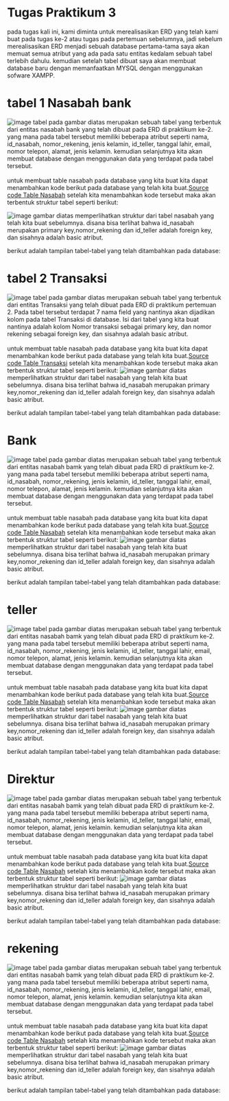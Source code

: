 # Tugas Praktikum 3
  pada tugas kali ini, kami diminta untuk merealisasikan ERD yang telah kami buat pada tugas ke-2 atau tugas pada pertemuan sebelumnya, jadi sebelum merealisasikan ERD menjadi sebuah database pertama-tama saya akan memuat semua atribut yang ada pada satu entitas kedalam sebuah tabel terlebih dahulu. kemudian setelah tabel dibuat saya akan membuat database baru dengan memanfaatkan MYSQL dengan menggunakan sofware XAMPP.

# tabel 1 Nasabah bank
![image](https://github.com/FebriArdiansyah27/Tugas-3-praktikum-Basis-data-membuat--database-nasabah-Bank/assets/131425009/23665318-a5d4-481c-8cf0-5e940ad3af07)
  tabel pada gambar diatas merupakan sebuah tabel yang terbentuk dari entitas nasabah bank yang telah dibuat pada ERD di praktikum ke-2. yang mana pada tabel tersebut memiliki beberapa atribut seperti nama, id_nasabah, nomor_rekening, jenis kelamin, id_teller, tanggal lahir, email, nomor telepon, alamat, jenis kelamin. kemudian selanjutnya kita akan membuat database dengan menggunakan data yang terdapat pada tabel tersebut. <br>
  <br>untuk membuat table nasabah pada database yang kita buat kita dapat menambahkan kode berikut pada database yang telah kita buat.[Source code Table Nasabah](nasabah.sql) setelah kita menambahkan kode tersebut maka akan terbentuk struktur tabel seperti berikut:

![image](https://github.com/FebriArdiansyah27/Tugas-3-praktikum-Basis-data-membuat--database-nasabah-Bank/assets/131425009/954f05b9-5bf0-4111-924d-00670f80e608)
gambar diatas memperlihatkan struktur dari tabel nasabah yang telah kita buat sebelumnya. disana bisa terlihat bahwa id_nasabah merupakan primary key,nomor_rekening dan id_teller adalah foreign key, dan sisahnya adalah basic atribut.<br>

berikut adalah tampilan tabel-tabel yang telah ditambahkan pada database:



  # tabel 2 Transaksi
![image](https://github.com/FebriArdiansyah27/Tugas-3-praktikum-Basis-data-membuat--database-nasabah-Bank/assets/131425009/8e060dba-cace-4470-bfce-daf2e843b6d8)
tabel pada gambar diatas merupakan sebuah tabel yang terbentuk dari entitas Transaksi yang telah dibuat pada ERD di praktikum pertemuan 2. Pada tabel tersebut terdapat 7 nama field yang nantinya akan dijadikan kolom pada tabel Transaksi di database. Isi dari tabel yang kita buat nantinya adalah kolom Nomor transaksi sebagai primary key, dan nomor rekening sebagai foreign key, dan sisahnya adalah basic atribut. <br>
  <br>untuk membuat table nasabah pada database yang kita buat kita dapat menambahkan kode berikut pada database yang telah kita buat.[Source code Table Transaksi](transaksi.sql) setelah kita menambahkan kode tersebut maka akan terbentuk struktur tabel seperti berikut:
![image](https://github.com/FebriArdiansyah27/Tugas-3-praktikum-Basis-data-membuat--database-nasabah-Bank/assets/131425009/786b239b-95f9-44a8-8f89-204103c9344e)
gambar diatas memperlihatkan struktur dari tabel nasabah yang telah kita buat sebelumnya. disana bisa terlihat bahwa id_nasabah merupakan primary key,nomor_rekening dan id_teller adalah foreign key, dan sisahnya adalah basic atribut.<br>

berikut adalah tampilan tabel-tabel yang telah ditambahkan pada database:



# Bank
![image](https://github.com/FebriArdiansyah27/Tugas-3-praktikum-Basis-data-membuat--database-nasabah-Bank/assets/131425009/bdcfb0a9-143b-4321-9571-03dd8c0eacaa)
tabel pada gambar diatas merupakan sebuah tabel yang terbentuk dari entitas nasabah bamk yang telah dibuat pada ERD di praktikum ke-2. yang mana pada tabel tersebut memiliki beberapa atribut seperti nama, id_nasabah, nomor_rekening, jenis kelamin, id_teller, tanggal lahir, email, nomor telepon, alamat, jenis kelamin. kemudian selanjutnya kita akan membuat database dengan menggunakan data yang terdapat pada tabel tersebut. <br>
  <br>untuk membuat table nasabah pada database yang kita buat kita dapat menambahkan kode berikut pada database yang telah kita buat.[Source code Table Nasabah](nasabah.sql) setelah kita menambahkan kode tersebut maka akan terbentuk struktur tabel seperti berikut:
![image](https://github.com/FebriArdiansyah27/Tugas-3-praktikum-Basis-data-membuat--database-nasabah-Bank/assets/131425009/89cd89af-5175-46eb-a3cf-27f66855331d)
gambar diatas memperlihatkan struktur dari tabel nasabah yang telah kita buat sebelumnya. disana bisa terlihat bahwa id_nasabah merupakan primary key,nomor_rekening dan id_teller adalah foreign key, dan sisahnya adalah basic atribut.<br>

berikut adalah tampilan tabel-tabel yang telah ditambahkan pada database:




# teller
![image](https://github.com/FebriArdiansyah27/Tugas-3-praktikum-Basis-data-membuat--database-nasabah-Bank/assets/131425009/c7f3f0b5-3692-420b-b2ff-c1d38bda969d)
tabel pada gambar diatas merupakan sebuah tabel yang terbentuk dari entitas nasabah bamk yang telah dibuat pada ERD di praktikum ke-2. yang mana pada tabel tersebut memiliki beberapa atribut seperti nama, id_nasabah, nomor_rekening, jenis kelamin, id_teller, tanggal lahir, email, nomor telepon, alamat, jenis kelamin. kemudian selanjutnya kita akan membuat database dengan menggunakan data yang terdapat pada tabel tersebut. <br>
  <br>untuk membuat table nasabah pada database yang kita buat kita dapat menambahkan kode berikut pada database yang telah kita buat.[Source code Table Nasabah](nasabah.sql) setelah kita menambahkan kode tersebut maka akan terbentuk struktur tabel seperti berikut:
![image](https://github.com/FebriArdiansyah27/Tugas-3-praktikum-Basis-data-membuat--database-nasabah-Bank/assets/131425009/7acb2651-fbf8-4e8d-8a0a-0ce47360f113)
gambar diatas memperlihatkan struktur dari tabel nasabah yang telah kita buat sebelumnya. disana bisa terlihat bahwa id_nasabah merupakan primary key,nomor_rekening dan id_teller adalah foreign key, dan sisahnya adalah basic atribut.<br>

berikut adalah tampilan tabel-tabel yang telah ditambahkan pada database:
# Direktur
![image](https://github.com/FebriArdiansyah27/Tugas-3-praktikum-Basis-data-membuat--database-nasabah-Bank/assets/131425009/a8ad99b9-0fcb-4324-bf05-ef8044f4b098)
tabel pada gambar diatas merupakan sebuah tabel yang terbentuk dari entitas nasabah bamk yang telah dibuat pada ERD di praktikum ke-2. yang mana pada tabel tersebut memiliki beberapa atribut seperti nama, id_nasabah, nomor_rekening, jenis kelamin, id_teller, tanggal lahir, email, nomor telepon, alamat, jenis kelamin. kemudian selanjutnya kita akan membuat database dengan menggunakan data yang terdapat pada tabel tersebut. <br>
  <br>untuk membuat table nasabah pada database yang kita buat kita dapat menambahkan kode berikut pada database yang telah kita buat.[Source code Table Nasabah](nasabah.sql) setelah kita menambahkan kode tersebut maka akan terbentuk struktur tabel seperti berikut:
![image](https://github.com/FebriArdiansyah27/Tugas-3-praktikum-Basis-data-membuat--database-nasabah-Bank/assets/131425009/526d7a35-0964-4bff-80ce-957f70225187)
gambar diatas memperlihatkan struktur dari tabel nasabah yang telah kita buat sebelumnya. disana bisa terlihat bahwa id_nasabah merupakan primary key,nomor_rekening dan id_teller adalah foreign key, dan sisahnya adalah basic atribut.<br>

berikut adalah tampilan tabel-tabel yang telah ditambahkan pada database:

# rekening

![image](https://github.com/FebriArdiansyah27/Tugas-3-praktikum-Basis-data-membuat--database-nasabah-Bank/assets/131425009/dce083f1-9edb-47ac-a4fe-bcecc558ca02)
tabel pada gambar diatas merupakan sebuah tabel yang terbentuk dari entitas nasabah bamk yang telah dibuat pada ERD di praktikum ke-2. yang mana pada tabel tersebut memiliki beberapa atribut seperti nama, id_nasabah, nomor_rekening, jenis kelamin, id_teller, tanggal lahir, email, nomor telepon, alamat, jenis kelamin. kemudian selanjutnya kita akan membuat database dengan menggunakan data yang terdapat pada tabel tersebut. <br>
  <br>untuk membuat table nasabah pada database yang kita buat kita dapat menambahkan kode berikut pada database yang telah kita buat.[Source code Table Nasabah](nasabah.sql) setelah kita menambahkan kode tersebut maka akan terbentuk struktur tabel seperti berikut:
![image](https://github.com/FebriArdiansyah27/Tugas-3-praktikum-Basis-data-membuat--database-nasabah-Bank/assets/131425009/9c09f182-02d3-4560-b5fb-4ee84fd0ca0e)
gambar diatas memperlihatkan struktur dari tabel nasabah yang telah kita buat sebelumnya. disana bisa terlihat bahwa id_nasabah merupakan primary key,nomor_rekening dan id_teller adalah foreign key, dan sisahnya adalah basic atribut.<br>

berikut adalah tampilan tabel-tabel yang telah ditambahkan pada database:









